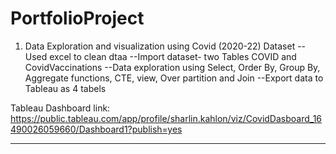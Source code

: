 # PortfolioProject

1. Data Exploration and visualization using Covid (2020-22) Dataset
--Used excel to clean dtaa
--Import dataset- two Tables COVID and CovidVaccinations
--Data exploration using Select, Order By, Group By, Aggregate functions, CTE, view, Over partition and Join
--Export data to Tableau as 4 tabels

Tableau Dashboard link: https://public.tableau.com/app/profile/sharlin.kahlon/viz/CovidDasboard_16490026059660/Dashboard1?publish=yes

---------------------------------------
